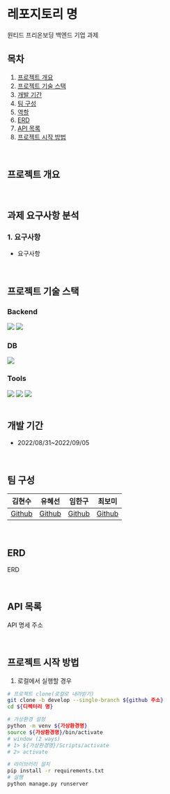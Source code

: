 # 레포지토리 명
원티드 프리온보딩 백엔드 기업 과제

## 목차
1. [프로젝트 개요](#프로젝트-개요)
2. [프로젝트 기술 스택](#프로젝트-기술-스택)
3. [개발 기간](#개발-기간)
4. [팀 구성](#팀-구성)
5. [역할](#역할)
6. [ERD](#ERD)
7. [API 목록](#API-목록)
8. [프로젝트 시작 방법](#프로젝트-시작-방법)


<br>


## 프로젝트 개요



<br>

## 과제 요구사항 분석
### 1. 요구사항
- 요구사항

<br>

## 프로젝트 기술 스택

### Backend
<section>
<img src="https://img.shields.io/badge/Django-092E20?logo=Django&logoColor=white"/>
<img src="https://img.shields.io/badge/Django%20REST%20Framework-092E20?logo=Django&logoColor=white"/>
</section>

### DB
<section>
<img src="https://img.shields.io/badge/MySQL-4479A1?logo=MySQL&logoColor=white"/>
</section>

### Tools
<section>
<img src="https://img.shields.io/badge/GitHub-181717?logo=GitHub&logoColor=white"/>
<img src="https://img.shields.io/badge/Discord-5865F2?logo=Discord&logoColor=white">
<img src="https://img.shields.io/badge/Postman-FF6C37?logo=Postman&logoColor=white">
</section>
<!-- | 백엔드 | DB   |  Tools   |
| ---- | ------ | --- |
|      |        |    | -->


<br>


## 개발 기간
- 2022/08/31~2022/09/05


<br>


## 팀 구성
| 김현수 | 유혜선 | 임한구 |  최보미  |
| ------ | ------ | ------ | --- |
| [Github](https://github.com/HyeonsooKim) | [Github](https://github.com/Hyes-y)   | [Github](https://github.com/nicholas019/)   |  [Github](https://github.com/BomiChoi)   |


<br>


## ERD
ERD 


<br>


## API 목록
API 명세 주소

<br>


## 프로젝트 시작 방법
1. 로컬에서 실행할 경우
```bash
# 프로젝트 clone(로컬로 내려받기)
git clone -b develop --single-branch ${github 주소}
cd ${디렉터리 명}

# 가상환경 설정
python -m venv ${가상환경명}
source ${가상환경명}/bin/activate
# window (2 ways) 
# 1> ${가상환경명}/Scripts/activate
# 2> activate

# 라이브러리 설치
pip install -r requirements.txt
# 실행
python manage.py runserver
```

<br>
